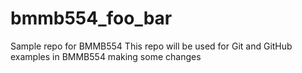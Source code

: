 # bmmb554_foo_bar
Sample repo for BMMB554
This repo will be used for Git and GitHub examples in BMMB554
making some changes